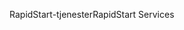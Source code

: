 <span data-ttu-id="e4b08-101">RapidStart-tjenester</span><span class="sxs-lookup"><span data-stu-id="e4b08-101">RapidStart Services</span></span>
